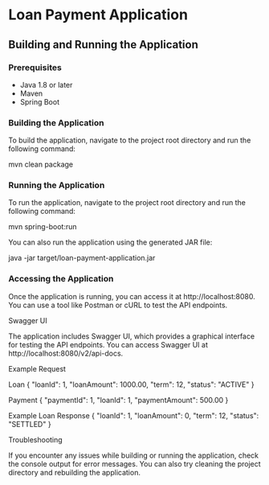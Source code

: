 # Loan Payment Application

## Building and Running the Application

### Prerequisites

* Java 1.8 or later
* Maven
* Spring Boot

### Building the Application

To build the application, navigate to the project root directory and run the following command:

mvn clean package

### Running the Application

To run the application, navigate to the project root directory and run the following command:

mvn spring-boot:run 

You can also run the application using the generated JAR file:

java -jar target/loan-payment-application.jar

### Accessing the Application

Once the application is running, you can access it at http://localhost:8080. You can use a tool like Postman or cURL to test the API endpoints.

Swagger UI

The application includes Swagger UI, which provides a graphical interface for testing the API endpoints. You can access Swagger UI at http://localhost:8080/v2/api-docs.


Example Request

Loan
{
  "loanId": 1,
  "loanAmount": 1000.00,
  "term": 12,
  "status": "ACTIVE"
}

Payment
{
  "paymentId": 1,
  "loanId": 1,
  "paymentAmount": 500.00
}

Example Loan Response
{
	"loanId": 1,
	"loanAmount": 0,
	"term": 12,
	"status": "SETTLED"
}

Troubleshooting

If you encounter any issues while building or running the application, check the console output for error messages. You can also try cleaning the project directory and rebuilding the application.
